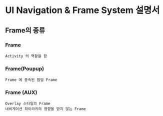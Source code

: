 ﻿# UI Navigation & Frame System 설명서

## Frame의 종류

### Frame
    Activity 의 역할을 함
### Frame(Poupup)
    Frame 에 종속된 팝업 Frame
### Frame (AUX)
    Overlay 스타일의 Frame
    네비게이션 하이라키의 영향을 받지 않는 Frame

 